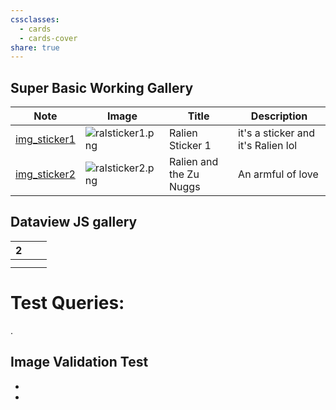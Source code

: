 ```yaml
---
cssclasses:
  - cards
  - cards-cover
share: true
---
```

## Super Basic Working Gallery


| Note                                            | Image                                                | Title                   | Description                        |
| ----------------------------------------------- | ---------------------------------------------------- | ----------------------- | ---------------------------------- |
| [img_sticker1](../img_sticker1.md) | ![ralsticker1.png](./images/ralsticker1.png) | Ralien Sticker 1        | it's a sticker and it's Ralien lol |
| [img_sticker2](../img_sticker2.md) | ![ralsticker2.png](./images/ralsticker2.png) | Ralien and the Zu Nuggs | An armful of love                  |




## Dataview JS gallery


<div><table class="dataview table-view-table"><thead class="table-view-thead"><tr class="table-view-tr-header"><th class="table-view-th"><span></span><span class="dataview small-text">2</span></th><th class="table-view-th"><span></span></th><th class="table-view-th"><span></span></th></tr></thead><tbody class="table-view-tbody"><tr><td><span></span></td><td><span></span></td><td><span></span></td></tr><tr><td><span></span></td><td><span></span></td><td><span></span></td></tr></tbody></table></div>









# Test Queries:


.
## Image Validation Test
<div><ul class="dataview list-view-ul"><li><span></span></li><li><span></span></li></ul></div>

